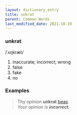 ```yaml
---
layout: dictionary_entry
title: unkrat
parent: Common Words
last_modified_date: 2021-10-19
---
```


### unkrat
/ˈʌŋkræt/
1. inaccurate; incorrect; wrong
2. false
3. fake
4. no

### Examples
> Thy opinion **unkrat** [beas](./bea).  
*Your opinion is **incorrect**.*